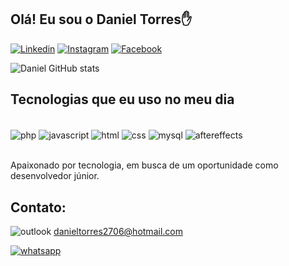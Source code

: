 ## Olá! Eu sou o Daniel Torres✋

[![Linkedin](https://img.shields.io/badge/LinkedIn-0077B5?style=for-the-badge&logo=linkedin&logoColor=white)](https://www.linkedin.com/in/daniel-torres-0851581a0/)
[![Instagram](https://img.shields.io/badge/Instagram-E4405F?style=for-the-badge&logo=instagram&logoColor=white)](https://www.instagram.com/daniel_torres_dan/?hl=pt-br)
[![Facebook](https://img.shields.io/badge/Facebook-1877F2?style=for-the-badge&logo=facebook&logoColor=white)](https://www.facebook.com/profile.php?id=100003926908344)

![Daniel GitHub stats](https://github-readme-stats.vercel.app/api?username=devdanieltorres&show_icons=true&theme=tokyonight)

## Tecnologias que eu uso no meu dia

<div style="display inline_block"></br>
    <img align="center" alt="php" src="https://img.shields.io/badge/PHP-777BB4?style=for-the-badge&logo=php&logoColor=white"/>
    <img align="center" alt="javascript" src="https://img.shields.io/badge/JavaScript-F7DF1E?style=for-the-badge&logo=javascript&logoColor=black" />
    <img align="center" alt="html" src="https://img.shields.io/badge/HTML5-E34F26?style=for-the-badge&logo=html5&logoColor=white" />
    <img align="center" alt="css" src="https://img.shields.io/badge/CSS3-1572B6?style=for-the-badge&logo=css3&logoColor=white" />
    <img align="center" alt="mysql" src="https://img.shields.io/badge/MySQL-00000F?style=for-the-badge&logo=mysql&logoColor=white" />
    <img align="center" alt="aftereffects" src="https://aleen42.github.io/badges/src/after_effects.svg" />
</div></br>

Apaixonado por tecnologia, em busca de um oportunidade como desenvolvedor júnior.

## Contato:
![outlook](https://img.shields.io/badge/Microsoft_Outlook-0078D4?style=for-the-badge&logo=microsoft-outlook&logoColor=white) danieltorres2706@hotmail.com

[![whatsapp](https://img.shields.io/badge/WhatsApp-25D366?style=for-the-badge&logo=whatsapp&logoColor=white)](https://api.whatsapp.com/send?phone=5561991848154&text=Whatsapp%20Daniel%20Torres)
